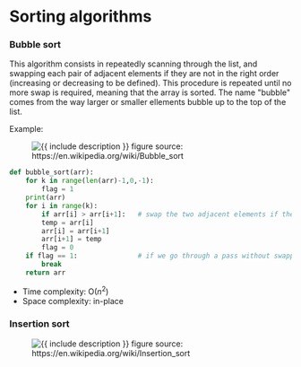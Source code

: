 # Sorting algorithms

### Bubble sort
This algorithm consists in repeatedly scanning through the list, and swapping each pair of adjacent elements if they are not in the right order (increasing or decreasing to be defined).
This procedure is repeated until no more swap is required, meaning that the array is sorted. The name "bubble" comes from the way larger or smaller ellements bubble up to the top of the list.

Example:

<figure class="image">
  <img src="https://upload.wikimedia.org/wikipedia/commons/c/c8/Bubble-sort-example-300px.gif" alt="{{ include description }}">
  figure source: https://en.wikipedia.org/wiki/Bubble_sort
</figure>

```python
def bubble_sort(arr):
    for k in range(len(arr)-1,0,-1):       
        flag = 1   
	print(arr)
	for i in range(k):
	    if arr[i] > arr[i+1]:   # swap the two adjacent elements if they are not in increasing order
	    temp = arr[i]
	    arr[i] = arr[i+1]
	    arr[i+1] = temp
	    flag = 0
	if flag == 1:               # if we go through a pass without swapping, the array is already sorted
	    break
	return arr
```
* Time complexity: O($n^2$)
* Space complexity: in-place
 
### Insertion sort

<figure class="image">
  <img src="https://upload.wikimedia.org/wikipedia/commons/0/0f/Insertion-sort-example-300px.gif" alt="{{ include description }}">
  figure source: https://en.wikipedia.org/wiki/Insertion_sort
</figure>

